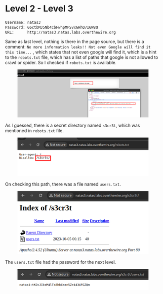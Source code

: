 # Level 2 - Level 3

```
Username: natas3
Password: G6ctbMJ5Nb4cbFwhpMPSvxGHhQ7I6W8Q
URL:      http://natas3.natas.labs.overthewire.org
```

Same as last level, nothing is there in the page source, but there is a comment: `No more information leaks!! Not even Google will find it this time...` , which states that not even google will find it, which is a hint to the `robots.txt` file, which has a list of paths that google is not allowed to crawl or spider. So I checked if `robots.txt` is available.

<figure><img src="../.gitbook/assets/image (50).png" alt=""><figcaption></figcaption></figure>

As I guessed, there is a secret directory named `s3cr3t`, which was mentioned in `robots.txt` file.

<figure><img src="../.gitbook/assets/image (51).png" alt=""><figcaption></figcaption></figure>

On checking this path,  there was a file named `users.txt`.

<figure><img src="../.gitbook/assets/image (52).png" alt=""><figcaption></figcaption></figure>

The `users.txt` file had the password for the next level.

<figure><img src="../.gitbook/assets/image (53).png" alt=""><figcaption></figcaption></figure>
